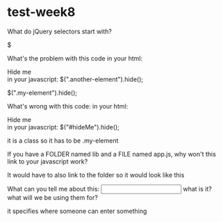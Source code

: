 # test-week8

What do jQuery selectors start with?

$

What's the problem with this code
in your html:
<div class="my-element">Hide me</div>
in your javascript:
$(".another-element").hide();

$(".my-element").hide();

What's wrong with this code:
in your html:
<div class="my-element">Hide me</div>
in your javascript:
$("#hideMe").hide();

it is a class so it has to be .my-element

If you have a FOLDER named lib and a FILE named app.js, why won't this link to your javascript work?
<script src="app.js"></script>

It would have to also link to the folder so it would look like this <script src=”lib/app.js”></script>

What can you tell me about this: <input type="text"/> what is it? what will we be using them for?

it specifies where someone can enter something
